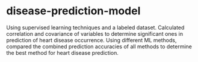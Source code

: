 # disease-prediction-model
Using supervised learning techniques and a labeled dataset. Calculated correlation and covariance of variables to determine significant ones in prediction of heart disease occurrence. Using different ML methods, compared the combined prediction accuracies of all methods to determine the best method for heart disease prediction.

